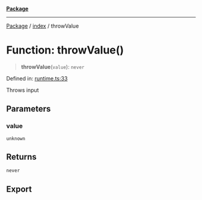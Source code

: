 [**Package**](../../README.md)

***

[Package](../../modules.md) / [index](../README.md) / throwValue

# Function: throwValue()

> **throwValue**(`value`): `never`

Defined in: [runtime.ts:33](https://github.com/AlexXanderGrib/monads-io/blob/88cc2f22cfbd8717d7e52da6913dd270216344b1/src/runtime.ts#L33)

Throws input

## Parameters

### value

`unknown`

## Returns

`never`

## Export
